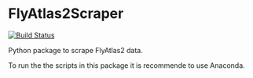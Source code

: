 # FlyAtlas2Scraper
[![Build Status](https://travis-ci.org/nehal1989/FlyAtlas2Scraper.svg?branch=master)](https://travis-ci.org/nehal1989/FlyAtlas2Scraper)

Python package to scrape FlyAtlas2 data.

To run the the scripts in this package it is recommende to use Anaconda.